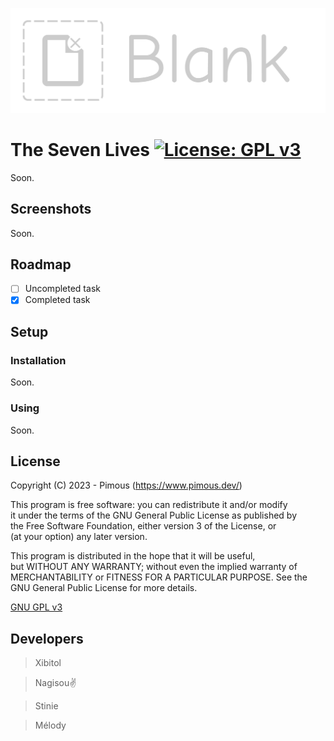 ![Project logo](Content/Logo/TheSevenLives_Large_logo.png?raw=true)
# The Seven Lives [![License: GPL v3](https://img.shields.io/badge/License-GPL_v3-orange.svg)](COPYING)
Soon.

## Screenshots
Soon.

## Roadmap
- [ ] Uncompleted task
- [x] Completed task

## Setup
### Installation
Soon.
### Using
Soon.

## License
Copyright (C) 2023 - Pimous (https://www.pimous.dev/)

This program is free software: you can redistribute it and/or modify  
it under the terms of the GNU General Public License as published by  
the Free Software Foundation, either version 3 of the License, or  
(at your option) any later version.

This program is distributed in the hope that it will be useful,  
but WITHOUT ANY WARRANTY; without even the implied warranty of  
MERCHANTABILITY or FITNESS FOR A PARTICULAR PURPOSE.  See the  
GNU General Public License for more details.

[GNU GPL v3](COPYING)

## Developers
> Xibitol

> Nagisou✌

> Stinie

> Mélody
